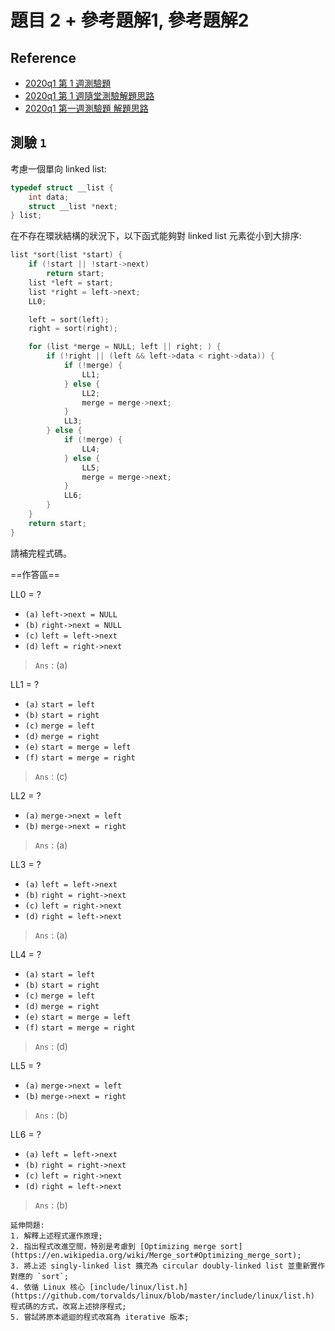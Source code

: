 # 題目 2 + 參考題解1, 參考題解2

## Reference
- [2020q1 第 1 週測驗題](https://hackmd.io/@sysprog/linux2020-quiz1)
- [2020q1 第 1 週隨堂測驗解題思路](https://hackmd.io/@Ryspon/HJVH8B0XU)
- [2020q1 第一週測驗題 解題思路](https://hackmd.io/@chses9440611/Sy5gwE37I)

## 測驗 `1`

考慮一個單向 linked list:
```cpp
typedef struct __list {
    int data;
    struct __list *next;
} list;
```

在不存在環狀結構的狀況下，以下函式能夠對 linked list 元素從小到大排序:
```cpp
list *sort(list *start) {
    if (!start || !start->next)
        return start;
    list *left = start;
    list *right = left->next;
    LL0;

    left = sort(left);
    right = sort(right);

    for (list *merge = NULL; left || right; ) {
        if (!right || (left && left->data < right->data)) {
            if (!merge) {
                LL1;
            } else {
                LL2;
                merge = merge->next;
            }
            LL3;
        } else {
            if (!merge) {
                LL4;
            } else {
                LL5;
                merge = merge->next;
            }
            LL6;
        }
    }
    return start;
}
```

請補完程式碼。

==作答區==

LL0 = ?
* `(a)` `left->next = NULL`
* `(b)` `right->next = NULL`
* `(c)` `left = left->next`
* `(d)` `left = right->next`

> `Ans` : (a)

LL1 = ?
* `(a)` `start = left`
* `(b)` `start = right`
* `(c)` `merge = left`
* `(d)` `merge = right`
* `(e)` `start = merge = left`
* `(f)` `start = merge = right`

> `Ans` : (c)

LL2 = ?
* `(a)` `merge->next = left`
* `(b)` `merge->next = right`

> `Ans` : (a)

LL3 = ?
* `(a)` `left = left->next`
* `(b)` `right = right->next`
* `(c)` `left = right->next`
* `(d)` `right = left->next`

> `Ans` : (a)

LL4 = ?
* `(a)` `start = left`
* `(b)` `start = right`
* `(c)` `merge = left`
* `(d)` `merge = right`
* `(e)` `start = merge = left`
* `(f)` `start = merge = right`

> `Ans` : (d)

LL5 = ?
* `(a)` `merge->next = left`
* `(b)` `merge->next = right`

> `Ans` : (b)

LL6 = ?
* `(a)` `left = left->next`
* `(b)` `right = right->next`
* `(c)` `left = right->next`
* `(d)` `right = left->next`

> `Ans` : (b)

```
延伸問題:
1. 解釋上述程式運作原理;
2. 指出程式改進空間，特別是考慮到 [Optimizing merge sort](https://en.wikipedia.org/wiki/Merge_sort#Optimizing_merge_sort);
3. 將上述 singly-linked list 擴充為 circular doubly-linked list 並重新實作對應的 `sort`;
4. 依循 Linux 核心 [include/linux/list.h](https://github.com/torvalds/linux/blob/master/include/linux/list.h) 程式碼的方式，改寫上述排序程式;
5. 嘗試將原本遞迴的程式改寫為 iterative 版本;
```